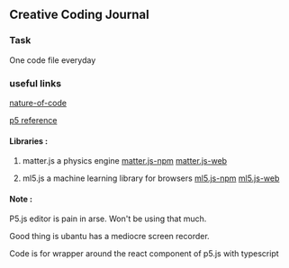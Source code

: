 ## Creative Coding Journal

### Task
One code file everyday

### useful links
[nature-of-code](https://natureofcode.com/)

[p5 reference](https://p5js.org/reference/)

#### Libraries :
1. matter.js
a physics engine
[matter.js-npm](https://www.npmjs.com/package/matter-js)
[matter.js-web](https://brm.io/matter-js/)

2. ml5.js
a machine learning library for browsers
[ml5.js-npm](https://www.npmjs.com/package/ml5)
[ml5.js-web](https://docs.ml5js.org/)

#### Note :
P5.js editor is pain in arse. Won't be using that much.

Good thing is ubantu has a mediocre screen recorder. 

Code is for wrapper around the react component of p5.js with typescript
